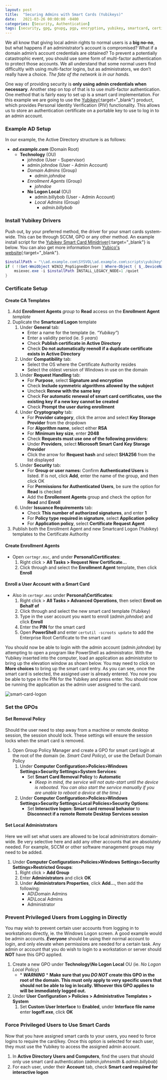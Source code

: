 ```yaml
---
layout: post
title:  "Securing Admins with Smart Cards (Yubikeys)"
date:   2021-03-26 00:00:00 -0400
categories: [Security, Authentication]
tags: [security, gpg, gnupg, pgp, encryption, yubikey, smartcard, certificates, windows, powershell]
---
```

We all know that giving local admin rights to normal users is a **big no-no**, but what happens if an administrator’s account is compromised? What if a domain admin’s account credentials are obtained? To prevent a potentially catastrophic event, you should use some form of multi-factor authentication to protect those accounts. We all understand that some normal users find difficultly with using multi-factor logins, but as administrators, we don’t really have a choice. *The fate of the network is in our hands.*

One way of providing security is **only using admin credentials when necessary**. Another step on top of that is to use multi-factor authentication. One method that is fairly easy to set up is a smart card implementation. For this example we are going to use the [Yubikey](https://www.yubico.com){:target="_blank"} product, which provides Personal Identity Verification (PIV) functionality. This allows us to store an authentication certificate on a portable key to use to log in to an admin account.

### Example AD Setup
In our example, the Active Directory structure is as follows:
* ***ad.example.com*** (Domain Root)
    * **Technology** (OU)
        * johndoe (User - Supervisor)
        * admin.johndoe (User - Admin Account)
        * *Domain Admins* (Group)
            * *admin.johndoe*
        * *Enrollment Agents* (Group)
            * *johndoe*
        * **No Logon Local** (OU)
            * admin.billybob (User - Admin Account)
            * *Local Admins* (Group)
                * *admin.billybob*

### Install Yubikey Drivers
Push out, by your preferred method, the driver for your smart cards system-wide. This can be through SCCM, GPO or any other method. An example install script for the [Yubikey Smart Card Minidriver](https://www.yubico.com/support/download/smart-card-drivers-tools/){:target="_blank"} is below. You can also get more information from [Yubico's website](https://support.yubico.com/hc/en-us/articles/360015654560-Deploying-the-YubiKey-Minidriver-to-Workstations-and-Servers#Manual-Install){:target="_blank"}.

```powershell
$installPath = "\\ad.example.com\SYSVOL\ad.example.com\scripts\yubikey\YubiKey-Minidriver-4.1.1.210-x64.msi"
if ( !(Get-WmiObject WIN32_PnpSignedDriver | Where-Object { $_.DeviceName -eq "YubiKey Smart Card Minidriver" -and $_.DriverVersion -ge "4.1.1.210"}) -and (Test-Path $installPath) ) {
    msiexec.exe -i $installPath INSTALL_LEGACY_NODE=1 /quiet
} 
```

### Certificate Setup
#### Create CA Templates
1. Add **Enrollment Agents** *group* to **Read** access on the **Enrollment Agent** *template*
2. Duplicate the **Smartcard Logon** template
    1. Under **General** tab:
        * Enter a name for the template (ie. *“Yubikey”*)
        * Enter a validity period (ie. *5 years*)
        * Check **Publish certificate in Active Directory**
        * Check **Do not automatically reenoll if a duplicate certificate exists in Active Directory**
    2. Under **Compatibility** tab:
        * Select the OS where the Certificate Authority resides
        * Select the oldest version of Windows in use on the domain
    3. Under **Request Handling** tab:
        * For **Purpose**, select **Signature and encryption**
        * Check **Include symmetric algorithms allowed by the subject** 
        * Uncheck **Renew with the same key**
        * Check **For automatic renewal of smart card certificates, use the existing key if a new key cannot be created** 
        * Check **Prompt the user during enrollment**
    4. Under **Cryptography** tab:
        * For **Provider category**, click the arrow and select **Key Storage Provider** from the dropdown
        * For **Algorithm name**, select either **RSA**
        * For **Minimum key size**, enter **2048**
        * Check **Requests must use one of the following providers:**
        * Under **Providers**, select **Microsoft Smart Card Key Storage Provider**
        * Click the arrow for **Request hash** and select **SHA256** from the list displayed
    5. Under **Security** tab:
        * For **Group or user names:** Confirm **Authenticated Users** is listed. If is not, click **Add**, enter the name of the group, and then click OK
        * For **Permissions for Authenticated Users**, be sure the option for **Read** is checked
        * Add the **Enrollement Agents** group and check the option for **Read** and **Enroll**
    6. Under **Issuance Requirements** tab:
        * Check **This number of authorized signatures**, and enter **1**
        * For **Policy type required in signature**, select **Application policy**
        * For **Application policy**, select **Certificate Request Agent**
3. Publish both the Enrollment Agent and new Smartcard Logon (Yubikey) templates to the Certificate Authority

#### Create Enrollment Agents
* Open `certmgr.msc`, and under **Personal\Certificates**:
    1. Right click > **All Tasks > Request New Certificate…**
    2. Click through and select the **Enrollment Agent** template, then click **Enroll**

#### Enroll a User Account with a Smart Card
* Also in `certmgr.msc` under **Personal\Certificates**:
    1. Right click > **All Tasks > Advanced Operations**, then select **Enroll on Behalf of**
    2. Click through and select the new smart card template (Yubikey)
    3. Type in the user account you want to enroll (*admin.johndoe*) and click **Enroll**
    4. Enter the **PIN** for the smart card
    5. Open **PowerShell** and enter `certutil -scroots update` to add the Enterprise Root Certificate to the smart card

You should now be able to login with the admin account (*admin.johndoe*) by attempting to open a program like PowerShell as administrator. With the Yubikey inserted into the computer, load an application as administrator to bring up the elevation window as shown below. You may need to click on **More choices** to bring up the smart card entry. As you can see, once the smart card is selected, the assigned user is already entered. You now you be able to type in the PIN for the Yubikey and press enter. You should now be running the application as the admin user assigned to the card.

![smart-card-logon](/images/card-login.png)

### Set the GPOs

#### Set Removal Policy
Should the user need to step away from a machine or remote desktop session, the session should lock. These settings will ensure the session locks when the smart card is removed.

1. Open Group Policy Manager and create a GPO for smart card login at the root of the domain (ie. *Smart Card Policy*), or use the Default Domain Policy
    1. Under **Computer Configuration>Policies>Windows Settings>Security Settings>System Services**:
        * Set **Smart Card Removal Policy** to **Automatic**
            * *(Keep in mind, the service will not auto-start until the device is rebooted. You can also start the service manually if you are unable to reboot a device at the time.)*
    2. Under **Computer Configuration>Policies>Windows Settings>Security Settings>Local Policies>Security Options**:
        * Set **Interactive logon: Smart card removal behavior** to **Disconnect if a remote Remote Desktop Services session**

#### Set Local Administrators
Here we will set what users are allowed to be local administrators domain-wide. Be very selective here and add any other accounts that are absolutely needed. For example, SCCM or other software management groups may need to be added.

1. Under **Computer Configuration>Policies>Windows Settings>Security Settings>Restricted Groups**:
    1. Right click > **Add Group**
    2. Enter **Administrators** and click **OK**
    3. Under **Administrators Properties**, click **Add…**, then add the following:
        * AD\Domain Admins
        * AD\Local Admins
        * Administrator

### Prevent Privileged Users from Logging in Directly
You may wish to prevent certain user accounts from logging in to workstations directly, ie. the Windows Logon screen. A good example would be admin accounts. ***Everyone*** should be using their normal account to login, and only elevate when permissions are needed for a certain task. Any admin or account that you do wish to login to a workstation or server should **NOT** have this GPO applied.

1. Create a new GPO under **Technology\No Logon Local** OU (ie. *No Logon Local Policy*)
    * \* ***WARNING*** \* **Make sure that you *DO NOT* create this GPO in the root of the domain. This must only apply to very specific users that should not be able to log in locally. Whoever this GPO applies to will be immediately logged out.**
2. Under **User Configuration > Policies > Administrative Templates > System**
    1. Set **Custom User Interface** to **Enabled**, under **Interface file name** enter **logoff.exe**, click **OK**

### Force Privileged Users to Use Smart Cards
Now that you have assigned smart cards to your users, you need to force logins to require the card/key. Once this option is selected for each user, they must use the Yubikey to access the assigned admin account.

1. In **Active Directory Users and Computers**, find the users that should only use smart card authentication (*admin.johnsmith* & *admin.billybob*)
2. For each user, under their **Account** tab, check **Smart card required for interactive logon**

